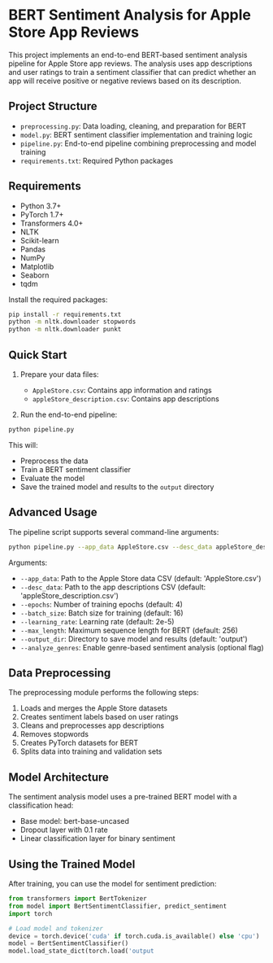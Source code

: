 # BERT Sentiment Analysis for Apple Store App Reviews

This project implements an end-to-end BERT-based sentiment analysis pipeline for Apple Store app reviews. The analysis uses app descriptions and user ratings to train a sentiment classifier that can predict whether an app will receive positive or negative reviews based on its description.

## Project Structure

- `preprocessing.py`: Data loading, cleaning, and preparation for BERT
- `model.py`: BERT sentiment classifier implementation and training logic
- `pipeline.py`: End-to-end pipeline combining preprocessing and model training
- `requirements.txt`: Required Python packages

## Requirements

- Python 3.7+
- PyTorch 1.7+
- Transformers 4.0+
- NLTK
- Scikit-learn
- Pandas
- NumPy
- Matplotlib
- Seaborn
- tqdm

Install the required packages:

```bash
pip install -r requirements.txt
python -m nltk.downloader stopwords
python -m nltk.downloader punkt
```

## Quick Start

1. Prepare your data files:
   - `AppleStore.csv`: Contains app information and ratings
   - `appleStore_description.csv`: Contains app descriptions

2. Run the end-to-end pipeline:

```bash
python pipeline.py
```

This will:
- Preprocess the data
- Train a BERT sentiment classifier
- Evaluate the model
- Save the trained model and results to the `output` directory

## Advanced Usage

The pipeline script supports several command-line arguments:

```bash
python pipeline.py --app_data AppleStore.csv --desc_data appleStore_description.csv --epochs 4 --batch_size 16 --learning_rate 2e-5 --max_length 256 --output_dir output --analyze_genres
```

Arguments:
- `--app_data`: Path to the Apple Store data CSV (default: 'AppleStore.csv')
- `--desc_data`: Path to the app descriptions CSV (default: 'appleStore_description.csv')
- `--epochs`: Number of training epochs (default: 4)
- `--batch_size`: Batch size for training (default: 16)
- `--learning_rate`: Learning rate (default: 2e-5)
- `--max_length`: Maximum sequence length for BERT (default: 256)
- `--output_dir`: Directory to save model and results (default: 'output')
- `--analyze_genres`: Enable genre-based sentiment analysis (optional flag)

## Data Preprocessing

The preprocessing module performs the following steps:
1. Loads and merges the Apple Store datasets
2. Creates sentiment labels based on user ratings
3. Cleans and preprocesses app descriptions
4. Removes stopwords
5. Creates PyTorch datasets for BERT
6. Splits data into training and validation sets

## Model Architecture

The sentiment analysis model uses a pre-trained BERT model with a classification head:
- Base model: bert-base-uncased
- Dropout layer with 0.1 rate
- Linear classification layer for binary sentiment

## Using the Trained Model

After training, you can use the model for sentiment prediction:

```python
from transformers import BertTokenizer
from model import BertSentimentClassifier, predict_sentiment
import torch

# Load model and tokenizer
device = torch.device('cuda' if torch.cuda.is_available() else 'cpu')
model = BertSentimentClassifier()
model.load_state_dict(torch.load('output